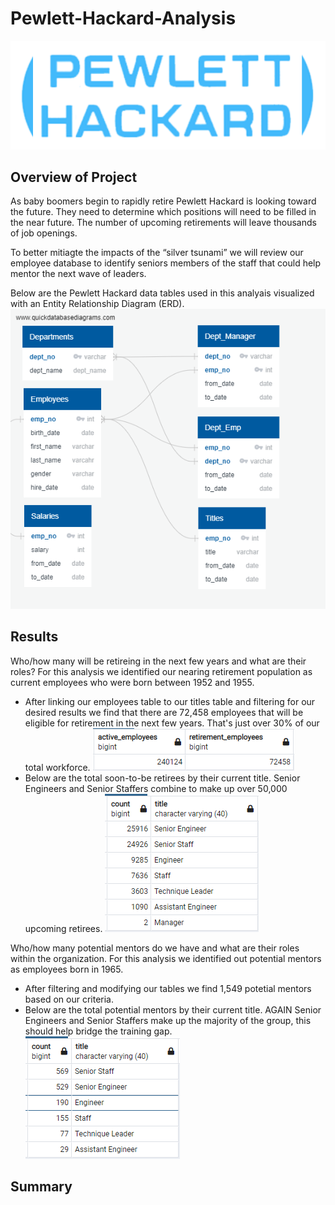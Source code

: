 # Pewlett-Hackard-Analysis
![](Images/ph_logo.png)
## Overview of Project
As baby boomers begin to rapidly retire Pewlett Hackard is looking toward the future. They need to determine which positions will need to be filled in the near future. The number of upcoming retirements will leave thousands of job openings.

To better mitiagte the impacts of the “silver tsunami” we will review our employee database to identify seniors members of the staff that could help mentor the next wave of leaders. 

Below are the Pewlett Hackard data tables used in this analyais visualized with an Entity Relationship Diagram (ERD).
![](Images/EmployeeDB.png)
## Results

Who/how many will be retireing in the next few years and what are their roles? For this analysis we identified our nearing retirement population as current employees who were born between 1952 and 1955. 
- After linking our employees table to our titles table and filtering for our desired results we find that there are 72,458 employees that will be eligible for retirement in the next few years. That's just over 30% of our total workforce. 
![](Images/retire_to_total.png)
- Below are the total soon-to-be retirees by their current title. Senior Engineers and Senior Staffers combine to make up over 50,000 upcoming retirees. 
![](Images/retire_title.PNG)

Who/how many potential mentors do we have and what are their roles within the organization. For this analysis we identified out potential mentors as employees born in 1965.
- After filtering and modifying our tables we find 1,549 potetial mentors based on our criteria. 
- Below are the total potential mentors by their current title. AGAIN Senior Engineers and Senior Staffers make up the majority of the group, this should help bridge the training gap. 
![](Images/potential_mentors.png)

## Summary